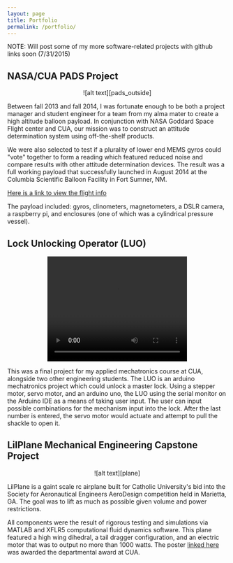 ```yaml
---
layout: page
title: Portfolio
permalink: /portfolio/
---
```

NOTE: Will post some of my more software-related projects with github links soon (7/31/2015)

## NASA/CUA PADS Project
<div style="text-align:center" markdown="1">
![alt text][pads_outside]
</div>

Between fall 2013 and fall 2014, I was fortunate enough to be both a project manager and student engineer 
for a team from my alma mater to create a high altitude balloon payload. In conjunction with NASA Goddard 
Space Flight center and CUA, our mission was to construct an attitude determination system using off-the-shelf products. 

We were also selected to test if a plurality of lower end MEMS gyros could "vote" together 
to form a reading which featured reduced noise and compare results with other attitude determination devices. 
The result was a full working payload that successfully launched in August 2014 at the Columbia Scientific Balloon 
Facility in Fort Sumner, NM. 

[Here is a link to view the flight info](http://towerfts.csbf.nasa.gov/Maps/ConvGps651N.htm)

The payload included: gyros, clinometers, magnetometers, a DSLR camera, a raspberry pi, 
and enclosures (one of which was a cylindrical pressure vessel).	


## Lock Unlocking Operator (LUO)

<div style="text-align:center" markdown="1">
<video width="320" height="240" controls>
<source src="../assets/LUO_demo.mp4" type="video/mp4">
Your browser does not support the video tag.
</video>
</div>


This was a final project for my applied mechatronics course
at CUA, alongside two other engineering students.
The LUO is an arduino mechatronics project which could unlock
a master lock. Using a stepper motor, servo motor, and an arduino
uno, the LUO using the serial monitor on the Arduino IDE
as a means of taking user input. The user can input possible
combinations for the mechanism input into the lock. After the
last number is entered, the servo motor would actuate and
attempt to pull the shackle to open it. 


## LilPlane Mechanical Engineering Capstone Project

<div style="text-align:center" markdown="1">
![alt text][plane]
</div>

LilPlane is a gaint scale rc airplane built for Catholic University's bid into the Society for Aeronautical Engineers
AeroDesign competition held in Marietta, GA. The goal was to lift as much as possible given volume and power restrictions. 

All components were the result of rigorous testing and simulations via MATLAB and XFLR5 computational fluid dynamics software. 
This plane featured a high wing dihedral, a tail dragger configuration, and an electric motor that was to output no more than 1000 watts.
The poster [linked here][poster] was awarded the departmental award at CUA.


<!--vars for assets go here-->
[pads_outside]: ../assets/pads_outside.jpg "PADS payload"
[poster]: ../assets/poster.jpg "capstone poster"
[plane]: ../assets/lil_plane.jpg "lil plane"
